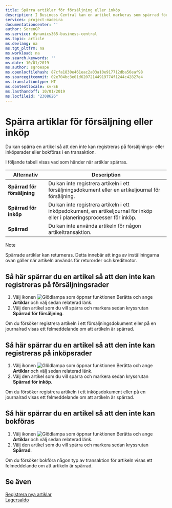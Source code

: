 ```yaml
---
title: Spärra artiklar för försäljning eller inköp
description: I Business Central kan en artikel markeras som spärrad för försäljning, spärrad för inköp eller spärrad för alla syften.
services: project-madeira
documentationcenter: ''
author: SorenGP
ms.service: dynamics365-business-central
ms.topic: article
ms.devlang: na
ms.tgt_pltfrm: na
ms.workload: na
ms.search.keywords: ''
ms.date: 10/01/2019
ms.author: sgroespe
ms.openlocfilehash: 87cfa1830e461eac2a03a10e917712dba56eaf98
ms.sourcegitcommit: 02e704bc3e01d62072144919774f1244c42827e4
ms.translationtype: HT
ms.contentlocale: sv-SE
ms.lasthandoff: 10/01/2019
ms.locfileid: "2308626"
---
```

# <a name="block-items-from-sales-or-purchasing"></a>Spärra artiklar för försäljning eller inköp
Du kan spärra en artikel så att den inte kan registreras på försäljnings- eller inköpsrader eller bokföras i en transaktion.  

I följande tabell visas vad som händer när artiklar spärras.  

|Alternativ|Description|  
|--------------------|------------|  
|**Spärrad för försäljning**|Du kan inte registrera artikeln i ett försäljningsdokument eller en artikeljournal för försäljning.|  
|**Spärrad för inköp**|Du kan inte registrera artikeln i ett inköpsdokument, en artikeljournal för inköp eller i planeringsprocesser för inköp.|  
|**Spärrad**|Du kan inte använda artikeln för någon artikeltransaktion.|  

> [!NOTE]
> Spärrade artiklar kan returneras. Detta innebär att inga av inställningarna ovan gäller när artikeln används för returorder och kreditnotor.

## <a name="to-block-an-item-from-being-entered-on-sales-lines"></a>Så här spärrar du en artikel så att den inte kan registreras på försäljningsrader  

1.  Välj ikonen ![Glödlampa som öppnar funktionen Berätta](media/ui-search/search_small.png "Glödlampa som öppnar funktionen Berätta") och ange **Artiklar** och välj sedan relaterad länk.  
2.  Välj den artikel som du vill spärra och markera sedan kryssrutan **Spärrad för försäljning**.  

Om du försöker registrera artikeln i ett försäljningsdokument eller på en journalrad visas ett felmeddelande om att artikeln är spärrad.

## <a name="to-block-an-item-from-being-entered-on-purchase-lines"></a>Så här spärrar du en artikel så att den inte kan registreras på inköpsrader  

1.  Välj ikonen ![Glödlampa som öppnar funktionen Berätta](media/ui-search/search_small.png "Glödlampa som öppnar funktionen Berätta") och ange **Artiklar** och välj sedan relaterad länk.  
2.  Välj den artikel som du vill spärra och markera sedan kryssrutan **Spärrad för inköp**.  

Om du försöker registrera artikeln i ett inköpsdokument eller på en journalrad visas ett felmeddelande om att artikeln är spärrad.

## <a name="to-block-an-item-from-being-posted"></a>Så här spärrar du en artikel så att den inte kan bokföras
1. Välj ikonen ![Glödlampa som öppnar funktionen Berätta](media/ui-search/search_small.png "Glödlampa som öppnar funktionen Berätta") och ange **Artiklar** och välj sedan relaterad länk.
2. Välj den artikel som du vill spärra och markera sedan kryssrutan **Spärrad**.

Om du försöker bokföra någon typ av transaktion för artikeln visas ett felmeddelande om att artikeln är spärrad.

## <a name="see-also"></a>Se även  
[Registrera nya artiklar](inventory-how-register-new-items.md)  
[Lagersaldo](inventory-manage-inventory.md)  
